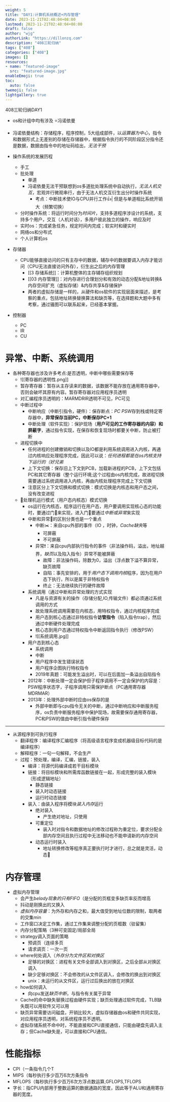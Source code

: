 ```yaml
---
weight: 5
title: "DAY1:计算机系统概述+内存管理"
date: 2023-11-21T02:48:04+08:00
lastmod: 2023-11-21T02:48:04+08:00
draft: false
author: "wjg"
authorLink: "https://dillonzq.com"
description: "408三轮归纳"
tags: ["408"]
categories: ["408"]
images: []
resources:
- name: "featured-image"
  src: "featured-image.jpg"
enableEmoji: true
toc:
  auto: false
twemoji: false
lightgallery: true
---
```


408三轮归纳DAY1
<!--more-->
- os和计组中均有涉及
⭐冯诺依曼
- 冯诺依曼结构：存储程序，程序控制，5大组成部件，以*运算器为中心*，指令和数据形式上无差别的存储在存储器中，根据指令执行的不同阶段区分指令还是数据，数据由指令中的地址码给出，*无法干预*

- 操作系统的发展历程
	- 手工
	- 批处理
		- 单道
		- 冯诺依曼无法干预联想到os多道批处理系统中自动执行，*无法人机交互*，宏观并行微观串行，由于无法人机交互衍生出分时操作系统
			- 考点：中断技术使IO与CPU并行工作👍| 但是与单道相比系统开销大（频繁切换）
	- 分时操作系统：将运行时间分为*时间片*，支持多道程序涉设计的系统，支持多个用户，交互（人机对话），多用户彼此独立的操作，响应及时
	- 实时os：完成紧急任务，规定时间内完成；软实时和硬实时
	- 网络os和分布式
	- 个人计算机os

- 存储器
	- CPU能够直接访问的只有主存中的数据，辅存中的数据要调入内存才能访问（CPU无法直接访问外存），衍生出之后的内存管理
		- [[3 存储系统]]：计算机整体的主存辅存组织规划
		- [[03 内存管理]]：对内存进行合理划分和有效的动态分配&地址转换&内存空间扩充（虚拟存储）&内存共享&存储保护
		- 两者的虚拟存储是一样的，从硬件和os软件的实现层面来描述，是考察的重点，包括地址转换替换算法和缺页等，在选择题和大题中多有考察，通过骚图可以联系起来，已经基本掌握。
- 控制器
	- PC
	- IR
	- CU
# 异常、中断、系统调用
- 各种寄存器也涉及许多考点:是否透明，中断中哪些需要保存等
	- ![[寄存器的透明性.png]]
	- 暂存寄存器：暂存从主存读来的数据，该数据不能存放在通用寄存器中，否则会破坏其原有内容。暂存寄存器对应用程序员透明
	- 对汇编程序员透明的：MARMDRIR透明不可见，PC可见
	- 中断过程中
		- 中断响应（中断引指令，硬件）：保存断点：*PC PSW*存到栈或特定寄存器中，**异常保存当前PC，中断保存PC+1**
		- 中断处理（软件实现）：保护现场（**用户可见的工作寄存器的内容）和屏蔽字**，通过指令实现，在保存和恢复现场时都要关中断，防止被打断
	- 进程切换中
		- 任何进程的创建撤销和切换以及IO都是利用系统调用进入内核，再通过内核响应处理程序完成，因此可以说：*任何进程都是在os内核支持下运行的（好兄弟*
		- 上下文切换：保存旧上下文到PCB，加载新进程的PCB，上下文包括PC和其它寄存器（整个运行环境;这个过程由os内核完成，故进程切换需要通过系统调用进入内核，再由内核处理程序完成上下文切换
		- 注意区分上下文切换和模式切换：模式切换是内核态和用户态之间，没有改变进程
	- 🤩处理机运行模式（用户态内核态）模式切换
		- os运行在内核态，程序运行在用户态，用户要调用实现核心态的功能时，要通过门🚪来实现，进入门🚪要通过*中断或异常*来实现
		- 中断和异常🚨的区别分类也是一个重点
			- 中断✂️：来自cpu外部的事件（IO ，时钟，*Cache缺失*等
				- 可屏蔽
				- 不可屏蔽
			- 异常❗：来自cpu内部执行指令的事件（非法操作码，溢出，地址越界，*缺页*以及陷入指令）异常不能被屏蔽
				- 故障：非法操作码，除数为0，溢出（浮点数下溢不算异常，缺页故障
				- 自陷：事先安排的，用于*用户态下调用内核*程序，因为在用户态下执行，所以是属于非特权指令
				- 终止：无法继续执行的硬件故障
		- 系统调用（通过中断和异常处理的方式实现
			- 凡是与资源有关的操作（存储分配,IO,传输文件）都必须通过系统调用的方式
			- 故处理系统调用需要在内核态，用特权指令，通过内核程序完成
			- 用户态到核心态通过非特权指令**访管指令**（陷入指令trap），然后通过中断硬件处理完成
			- 核心态到用户态通过特权指令中断返回指令执行（修改PSW）
			- ![[系统调用.jpg]]
		- 用户态到核心态
			- 系统调用 
			- 中断
			- 用户程序中发生错误状态
			- 用户程序企图执行特权指令
			- 2019年真题：可能发生溢出时，可以在后面加一条溢出自陷指令
		- 2012年：中断处理一定会保护但子程序调用不一定会保护的内容是：PSW程序状态字，子程序调用只需保护断点（PC通用寄存器MDRMAR）
		- 2013年：处理外部中断时应由os保存的是
			- 外部中断即与cpu指令无关的中断，通过中断响应和中断服务程序，os负责中断服务程序中保护现场，故需要保存通用寄存器，PC和PSW的值由中断引指令硬件保存
***
- 从源程序到可执行程序
	- 翻译程序：编译程序汇编程序（将高级语言程序变成机器级目标代码的是编译程序）
	- 解释程序：一句一句解释，不会生产
	- 过程：预处理，编译，汇编，链接，装入
		- 编译：将源代码编译成若干目标模块
		- 链接：将目标模块和所需库函数链接在一起，形成完整的装入模块（形成逻辑地址）
			- 静态链接
			- 装入时动态链接
			- 运行时动态链接
		- 装入：由装入程序将模块*装入内存*运行
			- 绝对装入
				- 产生绝对地址，只使用
			- 可重定位
				- 装入时对指令和数据地址的修改过程称为重定位，要求分配全部内存空间且执行过程中无法移动也不能申请新的内存空间
			- 动态运行时装入
				- 地址转换修改等程序真正要执行时才进行，总之就是灵活，动态🙌
# 内存管理
- 虚拟内存管理
	- 会产生*belady现象的只有FIFO*（是分配的页框变多缺页率反而增高
	- 抖动是刚换出的又换入
	- *虚拟内存容量*：为外存和内存之和，最大值受到地址位数的限制，取两者的交集min
	- 工作窗口决定工作集，通过工作集来调整分配的页框数（驻留集）
	- 内存分配策略（3种可变固定/局部全局
	- strategy调入页面的策略
		- 预调页（连续多页
		- 请求调页：一次一页
	- where何处调入（*外存分为文件区和对换区*
		- 足够的对换区：进程有关文件全部调入到对换区，之后全部从对换区调入
		- 缺少足够对换区：不会修改的从文件区调入，会修改的换出到对换区
		- unix：未运行的从文件区，运行过后换出的放在对换区
	- how如何调入
		- 向cpu发送*缺页中断*，与指令有关属于异常
	- Cache的命中缺失替换过程由硬件实现；缺页处理通过软件完成，TLB缺失既可以用软件又可以用
	- 缺页异常需要访问磁盘，开销比较大，虚拟存储器由os和硬件共同实现，对应用程序员透明，对系统程序员不透明。
	- 虚拟存储系统不命中时，不能直接和CPU直接通信，只能由硬盘先调入主存；但Cache缺失是，可以直接和CPU通信。




# 性能指标
- CPI（一条指令几个T
- MIPS（每秒执行多少百万6次方条指令
- MFLOPS（每秒执行多少百万6次方浮点数运算,GFLOPS,TFLOPS
- 字长：指CPU内部用于整数运算的数据通路的宽度，因此等于ALU和通用寄存器的宽度。